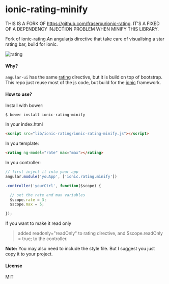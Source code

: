 ionic-rating-minify
===================

THIS IS A FORK OF https://github.com/fraserxu/ionic-rating. IT'S A FIXED OF A DEPENDENCY INJECTION PROBLEM WHEN MINIFY THIS LIBRARY.

Fork of ionic-rating.An angularjs directive that take care of visualising a star rating bar, build for ionic.

![rating](https://cloud.githubusercontent.com/assets/1183541/3007107/3cee642c-de6c-11e3-8449-18b86ca130a7.png)


#### Why?

`angular-ui` has the same [rating](http://angular-ui.github.io/bootstrap/#/rating) directive,
but it is build on top of bootstrap. This repo just reuse most of the js code, but build for
the [ionic](http://ionicframework.com/) framework.

#### How to use?

Install with bower:

```
$ bower install ionic-rating-minify
```

In your index.html

```HTML
<script src="lib/ionic-rating/ionic-rating-minify.js"></script>
```

In you template:

```HTML
<rating ng-model="rate" max="max"></rating>
```

In you controller:

```JavaScript
// first inject it into your app
angular.module('youApp', ['ionic.rating.minify'])

.controller('yourCtrl', function($scope) {

  // set the rate and max variables
  $scope.rate = 3;
  $scope.max = 5;

});

```

If you want to make it read only

> added readonly="readOnly" to rating directive, and $scope.readOnly = true; to the controller.

**Note:** You may also need to include the style file. But I suggest you just copy it to your
project.

#### License

MIT
